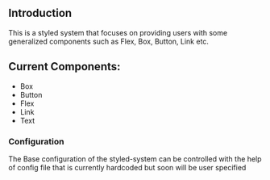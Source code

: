 ## Introduction
This is a styled system that focuses on providing users with some generalized components such as Flex, Box, Button, Link etc.

## Current Components: 
 - Box 
 - Button 
 - Flex
 - Link
 - Text

### Configuration
The Base configuration of the styled-system can be controlled with the help of config file that is currently hardcoded but soon will be user specified
